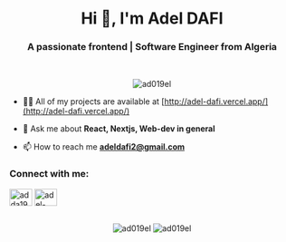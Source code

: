 <h1 align="center">Hi 👋, I'm Adel DAFI</h1>
<h3 align="center">A passionate frontend | Software Engineer from Algeria</h3>
<br/>
<p align="center"> <img src="https://komarev.com/ghpvc/?username=ad019el&label=Profile%20views&color=567dd7&style=flat" alt="ad019el" /> </p>

- 👨‍💻 All of my projects are available at [http://adel-dafi.vercel.app/](http://adel-dafi.vercel.app/)

- 💬 Ask me about **React, Nextjs, Web-dev in general**

- 📫 How to reach me **adeldafi2@gmail.com**

<h3 align="left">Connect with me:</h3>
<p align="left">
<a href="https://twitter.com/ad019el" target="blank"><img align="center" src="https://raw.githubusercontent.com/rahuldkjain/github-profile-readme-generator/master/src/images/icons/Social/twitter.svg" alt="adda1901" height="30" width="40" /></a>
<a href="https://linkedin.com/in/adel-dafi" target="blank"><img align="center" src="https://raw.githubusercontent.com/rahuldkjain/github-profile-readme-generator/master/src/images/icons/Social/linked-in-alt.svg" alt="adel-dafi" height="30" width="40" /></a>
</p>

<br/>
<div align="center">
<span><img src="https://github-readme-stats.vercel.app/api?username=ad019el&show_icons=true&locale=en" alt="ad019el" /></span>
<span><img  src="https://github-readme-streak-stats.herokuapp.com/?user=ad019el&" alt="ad019el" /></span>
</div>
